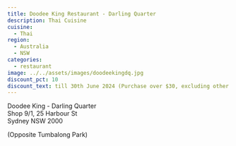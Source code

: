 ```yaml
---
title: Doodee King Restaurant - Darling Quarter
description: Thai Cuisine
cuisine:
  - Thai
region:
  - Australia
  - NSW
categories:
  - restaurant
image: ../../assets/images/doodeekingdq.jpg
discount_pct: 10
discount_text: till 30th June 2024 (Purchase over $30, excluding other offer and Public Holidays) Please make sure that you show your member card first to the waiters when you are placing your order.
---
```


Doodee King - Darling Quarter  
Shop 9/1, 25 Harbour St  
Sydney NSW 2000

(Opposite Tumbalong Park)
